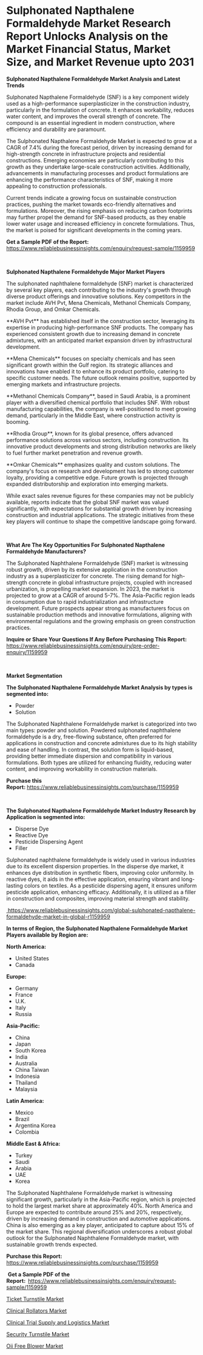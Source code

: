 <p><h1>Sulphonated Napthalene Formaldehyde Market Research Report Unlocks Analysis on the Market Financial Status, Market Size, and Market Revenue upto 2031</h1></p><p><strong>Sulphonated Napthalene Formaldehyde Market Analysis and Latest Trends</strong></p>
<p><p>Sulphonated Napthalene Formaldehyde (SNF) is a key component widely used as a high-performance superplasticizer in the construction industry, particularly in the formulation of concrete. It enhances workability, reduces water content, and improves the overall strength of concrete. The compound is an essential ingredient in modern construction, where efficiency and durability are paramount.</p><p>The Sulphonated Napthalene Formaldehyde Market is expected to grow at a CAGR of 7.4% during the forecast period, driven by increasing demand for high-strength concrete in infrastructure projects and residential constructions. Emerging economies are particularly contributing to this growth as they undertake large-scale construction activities. Additionally, advancements in manufacturing processes and product formulations are enhancing the performance characteristics of SNF, making it more appealing to construction professionals.</p><p>Current trends indicate a growing focus on sustainable construction practices, pushing the market towards eco-friendly alternatives and formulations. Moreover, the rising emphasis on reducing carbon footprints may further propel the demand for SNF-based products, as they enable lower water usage and increased efficiency in concrete formulations. Thus, the market is poised for significant developments in the coming years.</p></p>
<p><strong>Get a Sample PDF of the Report:&nbsp;</strong> <a href="https://www.reliablebusinessinsights.com/enquiry/request-sample/1159959?utm_campaign=57&utm_medium=2&utm_source=Github&utm_content=ia&utm_term=17112024&utm_id=sulphonated-napthalene-formaldehyde">https://www.reliablebusinessinsights.com/enquiry/request-sample/1159959</a></p>
<p>&nbsp;</p>
<p><strong>Sulphonated Napthalene Formaldehyde Major Market Players</strong></p>
<p><p>The sulphonated naphthalene formaldehyde (SNF) market is characterized by several key players, each contributing to the industry's growth through diverse product offerings and innovative solutions. Key competitors in the market include AVH Pvt, Mena Chemicals, Methanol Chemicals Company, Rhodia Group, and Omkar Chemicals.</p><p>**AVH Pvt** has established itself in the construction sector, leveraging its expertise in producing high-performance SNF products. The company has experienced consistent growth due to increasing demand in concrete admixtures, with an anticipated market expansion driven by infrastructural development.</p><p>**Mena Chemicals** focuses on specialty chemicals and has seen significant growth within the Gulf region. Its strategic alliances and innovations have enabled it to enhance its product portfolio, catering to specific customer needs. The future outlook remains positive, supported by emerging markets and infrastructure projects.</p><p>**Methanol Chemicals Company**, based in Saudi Arabia, is a prominent player with a diversified chemical portfolio that includes SNF. With robust manufacturing capabilities, the company is well-positioned to meet growing demand, particularly in the Middle East, where construction activity is booming.</p><p>**Rhodia Group**, known for its global presence, offers advanced performance solutions across various sectors, including construction. Its innovative product developments and strong distribution networks are likely to fuel further market penetration and revenue growth.</p><p>**Omkar Chemicals** emphasizes quality and custom solutions. The company's focus on research and development has led to strong customer loyalty, providing a competitive edge. Future growth is projected through expanded distributorship and exploration into emerging markets.</p><p>While exact sales revenue figures for these companies may not be publicly available, reports indicate that the global SNF market was valued significantly, with expectations for substantial growth driven by increasing construction and industrial applications. The strategic initiatives from these key players will continue to shape the competitive landscape going forward.</p></p>
<p>&nbsp;</p>
<p><strong>What Are The Key Opportunities For Sulphonated Napthalene Formaldehyde Manufacturers?</strong></p>
<p><p>The Sulphonated Naphthalene Formaldehyde (SNF) market is witnessing robust growth, driven by its extensive application in the construction industry as a superplasticizer for concrete. The rising demand for high-strength concrete in global infrastructure projects, coupled with increased urbanization, is propelling market expansion. In 2023, the market is projected to grow at a CAGR of around 5-7%. The Asia-Pacific region leads in consumption due to rapid industrialization and infrastructure development. Future prospects appear strong as manufacturers focus on sustainable production methods and innovative formulations, aligning with environmental regulations and the growing emphasis on green construction practices.</p></p>
<p><strong>Inquire or Share Your Questions If Any Before Purchasing This Report:</strong> <a href="https://www.reliablebusinessinsights.com/enquiry/pre-order-enquiry/1159959?utm_campaign=57&utm_medium=2&utm_source=Github&utm_content=ia&utm_term=17112024&utm_id=sulphonated-napthalene-formaldehyde">https://www.reliablebusinessinsights.com/enquiry/pre-order-enquiry/1159959</a></p>
<p>&nbsp;</p>
<p><strong>Market Segmentation</strong></p>
<p><strong>The Sulphonated Napthalene Formaldehyde Market Analysis by types is segmented into:</strong></p>
<p><ul><li>Powder</li><li>Solution</li></ul></p>
<p><p>The Sulphonated Naphthalene Formaldehyde market is categorized into two main types: powder and solution. Powdered sulphonated naphthalene formaldehyde is a dry, free-flowing substance, often preferred for applications in construction and concrete admixtures due to its high stability and ease of handling. In contrast, the solution form is liquid-based, providing better immediate dispersion and compatibility in various formulations. Both types are utilized for enhancing fluidity, reducing water content, and improving workability in construction materials.</p></p>
<p><strong>Purchase this Report:&nbsp;</strong><a href="https://www.reliablebusinessinsights.com/purchase/1159959?utm_campaign=57&utm_medium=2&utm_source=Github&utm_content=ia&utm_term=17112024&utm_id=sulphonated-napthalene-formaldehyde">https://www.reliablebusinessinsights.com/purchase/1159959</a></p>
<p>&nbsp;</p>
<p><strong>The Sulphonated Napthalene Formaldehyde Market Industry Research by Application is segmented into:</strong></p>
<p><ul><li>Disperse Dye</li><li>Reactive Dye</li><li>Pesticide Dispersing Agent</li><li>Filler</li></ul></p>
<p><p>Sulphonated naphthalene formaldehyde is widely used in various industries due to its excellent dispersion properties. In the disperse dye market, it enhances dye distribution in synthetic fibers, improving color uniformity. In reactive dyes, it aids in the effective application, ensuring vibrant and long-lasting colors on textiles. As a pesticide dispersing agent, it ensures uniform pesticide application, enhancing efficacy. Additionally, it is utilized as a filler in construction and composites, improving material strength and stability.</p></p>
<p><a href="https://www.reliablebusinessinsights.com/global-sulphonated-napthalene-formaldehyde-market-in-global-r1159959?utm_campaign=57&utm_medium=2&utm_source=Github&utm_content=ia&utm_term=17112024&utm_id=sulphonated-napthalene-formaldehyde">&nbsp;https://www.reliablebusinessinsights.com/global-sulphonated-napthalene-formaldehyde-market-in-global-r1159959</a></p>
<p><strong>In terms of Region, the Sulphonated Napthalene Formaldehyde Market Players available by Region are:</strong></p>
<p>
    <p> <strong> North America: </strong>
        <ul>
            <li>United States</li>
            <li>Canada</li>
        </ul>
        </p> 
    <p> <strong> Europe: </strong>
        <ul>
            <li>Germany</li>
            <li>France</li>
            <li>U.K.</li>
            <li>Italy</li>
            <li>Russia</li>
        </ul>
        </p> 
    <p> <strong> Asia-Pacific: </strong>
        <ul>
            <li>China</li>
            <li>Japan</li>
            <li>South Korea</li>
            <li>India</li>
            <li>Australia</li>
            <li>China Taiwan</li>
            <li>Indonesia</li>
            <li>Thailand</li>
            <li>Malaysia</li>
        </ul>
        </p> 
    <p> <strong> Latin America: </strong>
        <ul>
            <li>Mexico</li>
            <li>Brazil</li>
            <li>Argentina Korea</li>
            <li>Colombia</li>
        </ul>
        </p> 
    <p> <strong> Middle East & Africa: </strong>
        <ul>
            <li>Turkey</li>
            <li>Saudi</li>
            <li>Arabia</li>
            <li>UAE</li>
            <li>Korea</li>
        </ul>
    </p>
    </p>
<p><p>The Sulphonated Naphthalene Formaldehyde market is witnessing significant growth, particularly in the Asia-Pacific region, which is projected to hold the largest market share at approximately 40%. North America and Europe are expected to contribute around 25% and 20%, respectively, driven by increasing demand in construction and automotive applications. China is also emerging as a key player, anticipated to capture about 15% of the market share. This regional diversification underscores a robust global outlook for the Sulphonated Naphthalene Formaldehyde market, with sustainable growth trends expected.</p></p>
<p><strong>Purchase this Report: </strong><a href="https://www.reliablebusinessinsights.com/purchase/1159959?utm_campaign=57&utm_medium=2&utm_source=Github&utm_content=ia&utm_term=17112024&utm_id=sulphonated-napthalene-formaldehyde">https://www.reliablebusinessinsights.com/purchase/1159959</a></p>
<p>&nbsp;<strong>Get a Sample PDF of the Report:&nbsp;&nbsp;</strong><a href="https://www.reliablebusinessinsights.com/enquiry/request-sample/1159959?utm_campaign=57&utm_medium=2&utm_source=Github&utm_content=ia&utm_term=17112024&utm_id=sulphonated-napthalene-formaldehyde">https://www.reliablebusinessinsights.com/enquiry/request-sample/1159959</a></p>
<p><strong></strong></p>
<p><p><a href="https://www.linkedin.com/pulse/ticket-turnstile-market-matrix-applications-types-cagr-1t7re?utm_campaign=57&utm_medium=2&utm_source=Github&utm_content=ia&utm_term=17112024&utm_id=sulphonated-napthalene-formaldehyde">Ticket Turnstile Market</a></p><p><a href="https://issuu.com/reportprime-2/docs/clinical-rollators-market-size-2030_b5cfbac4d9e0cc?utm_campaign=57&utm_medium=2&utm_source=Github&utm_content=ia&utm_term=17112024&utm_id=sulphonated-napthalene-formaldehyde">Clinical Rollators Market</a></p><p><a href="https://issuu.com/reportprime-2/docs/clinical-trial-supply-and-logistics_5941c213e1b404?utm_campaign=57&utm_medium=2&utm_source=Github&utm_content=ia&utm_term=17112024&utm_id=sulphonated-napthalene-formaldehyde">Clinical Trial Supply and Logistics Market</a></p><p><a href="https://www.linkedin.com/pulse/comprehensive-security-turnstile-market-report-segmentation-ymsge?utm_campaign=57&utm_medium=2&utm_source=Github&utm_content=ia&utm_term=17112024&utm_id=sulphonated-napthalene-formaldehyde">Security Turnstile Market</a></p><p><a href="https://github.com/AshrafKhan865/Market-Research-Report-List-1/blob/main/oii-free-blower-market.md?utm_campaign=57&utm_medium=2&utm_source=Github&utm_content=ia&utm_term=17112024&utm_id=sulphonated-napthalene-formaldehyde">Oii Free Blower Market</a></p></p>